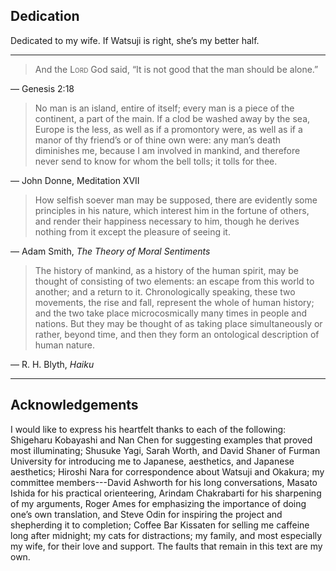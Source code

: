 <h2 class="roman invisible">Dedication</h2>
<div class="frontquote fourinch">
<p>Dedicated to my wife. If Watsuji is right, she’s my better half.</p>
</div>

- - - -

<div class="frontquote">
<blockquote><p>And the <span class="smallcaps">Lord</span> God said, &ldquo;It is not good that the man should be alone.&rdquo;</p></blockquote>

<p>&mdash; Genesis 2:18</p>

<blockquote><p>No man is an island, entire of itself; every man is a piece of the continent, a part of the main. If a clod be washed away by the sea, Europe is the less, as well as if a promontory were, as well as if a manor of thy friend’s or of thine own were: any man’s death diminishes me, because I am involved in mankind, and therefore never send to know for whom the bell tolls; it tolls for thee.</p></blockquote>

<p>&mdash; John Donne, Meditation XVII</p>

<blockquote><p>How selfish soever man may be supposed, there are evidently some principles in his nature, which interest him in the fortune of others, and render their happiness necessary to him, though he derives nothing from it except the pleasure of seeing it.</p></blockquote>

<p>&mdash; Adam Smith, <em>The Theory of Moral Sentiments</em></p>

<blockquote><p>The history of mankind, as a history of the human spirit, may be thought of consisting of two elements: an escape from this world to another; and a return to it. Chronologically speaking, these two movements, the rise and fall, represent the whole of human history; and the two take place microcosmically many times in people and nations. But they may be thought of as taking place simultaneously or rather, beyond time, and then they form an ontological description of human nature.</p></blockquote>

<p>&mdash; R. H. Blyth, <em>Haiku</em></p>
</div>

- - - - -

<h2 class="roman">Acknowledgements</h2>
I would like to express his heartfelt thanks to each of the following: Shigeharu Kobayashi and Nan Chen for suggesting examples that proved most illuminating; Shusuke Yagi, Sarah Worth, and David Shaner of Furman University for introducing me to Japanese, aesthetics, and Japanese aesthetics; Hiroshi Nara for correspondence about Watsuji and Okakura; my committee members---David Ashworth for his long conversations, Masato Ishida for his practical orienteering, Arindam Chakrabarti for his sharpening of my arguments, Roger Ames for emphasizing the importance of doing one’s own translation, and Steve Odin for inspiring the project and shepherding it to completion; Coffee Bar Kissaten for selling me caffeine long after midnight; my cats for distractions; my family, and most especially my wife, for their love and support. The faults that remain in this text are my own.
